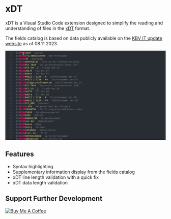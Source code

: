 # xDT

xDT is a Visual Studio Code extension designed to simplify the reading and understanding of files in the [xDT](https://de.wikipedia.org/wiki/XDT) format.

The fields catalog is based on data publicly available on the [KBV IT update website](https://update.kbv.de/ita-update/Service-Informationen/Feldkatalog/KBV_ITA_SIEX_Feld_und_Regelkatalog.pdf) as of 08.11.2023.

![Current File](/resources/demo.gif "xDT")

## Features
- Syntax highlighting
- Supplementary information display from the fields catalog
- xDT line length validation with a quick fix
- xDT data length validation

## Support Further Development

<a href="https://www.buymeacoffee.com/aignatev" target="_blank"><img src="https://cdn.buymeacoffee.com/buttons/v2/default-yellow.png" alt="Buy Me A Coffee" style="height: 60px !important;width: 217px !important;" ></a>